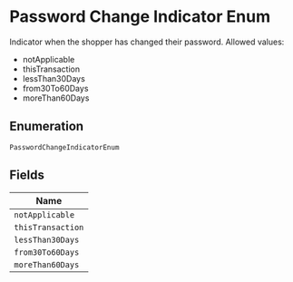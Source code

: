 
# Password Change Indicator Enum

Indicator when the shopper has changed their password.
Allowed values:

* notApplicable
* thisTransaction
* lessThan30Days
* from30To60Days
* moreThan60Days

## Enumeration

`PasswordChangeIndicatorEnum`

## Fields

| Name |
|  --- |
| `notApplicable` |
| `thisTransaction` |
| `lessThan30Days` |
| `from30To60Days` |
| `moreThan60Days` |

